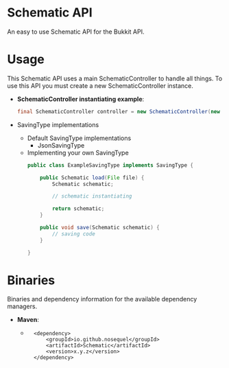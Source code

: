 # Schematic API
An easy to use Schematic API for the Bukkit API.

# Usage
This Schematic API uses a main SchematicController to handle all things.
To use this API you must create a new SchematicController instance.

* **SchematicController instantiating example**:
    ```java
    final SchematicController controller = new SchematicController(new JsonSavingType(), ChunkedSchematic.class);
    ```

* SavingType implementations
  * Default SavingType implementations
    * JsonSavingType
  * Implementing your own SavingType
    ```java
    public class ExampleSavingType implements SavingType {
    
        public Schematic load(File file) {
            Schematic schematic;
    
            // schematic instantiating    
    
            return schematic;
        }
    
        public void save(Schematic schematic) {
            // saving code
        }   
    
    }
    ```

# Binaries
Binaries and dependency information for the available dependency managers.

* **Maven**:
    * ```maven
        <dependency>
            <groupId>io.github.nosequel</groupId>
            <artifactId>Schematic</artifactId>
            <version>x.y.z</version>
        </dependency>
      ```